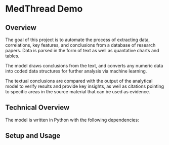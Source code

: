 # MedThread Demo

## Overview

The goal of this project is to automate the process of extracting data, correlations, key features, and conclusions from a database  of research papers. Data is parsed in the form of text as well as quantative charts and tables.

The model draws conclusions from the text, and converts any numeric data into coded data structures for further analysis via machine learning.

The textual conclusions are compared with the output of the analytical model to verify results and provide key insights, as well as citations pointing to specific areas in the source material that can be used as evidence.


## Technical Overview

The model is written in Python with the following dependencies:



## Setup and Usage



